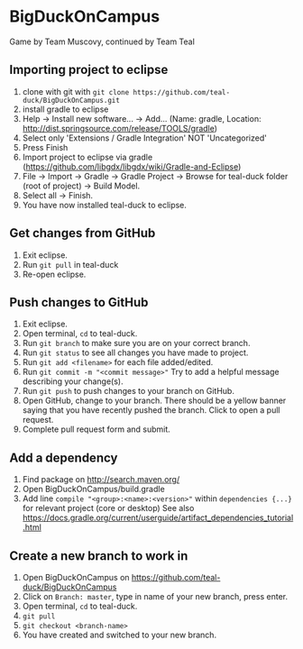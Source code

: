 # BigDuckOnCampus
Game by Team Muscovy, continued by Team Teal

## Importing project to eclipse
1. clone with git with ```git clone https://github.com/teal-duck/BigDuckOnCampus.git```
2. install gradle to eclipse 
  1. Help -> Install new software... -> Add... (Name: gradle, Location: http://dist.springsource.com/release/TOOLS/gradle)
  2. Select only 'Extensions / Gradle Integration' NOT 'Uncategorized'
  3. Press Finish
3. Import project to eclipse via gradle (https://github.com/libgdx/libgdx/wiki/Gradle-and-Eclipse)
  1. File -> Import -> Gradle -> Gradle Project -> Browse for teal-duck folder (root of project) -> Build Model.
  2. Select all -> Finish.
4. You have now installed teal-duck to eclipse.


## Get changes from GitHub
1. Exit eclipse.
2. Run ```git pull``` in teal-duck
3. Re-open eclipse.


## Push changes to GitHub
1. Exit eclipse.
2. Open terminal, ```cd``` to teal-duck.
3. Run ```git branch``` to make sure you are on your correct branch.
2. Run ```git status``` to see all changes you have made to project.
3. Run ```git add <filename>``` for each file added/edited.
4. Run ```git commit -m "<commit message>"``` Try to add a helpful message describing your change(s).
5. Run ```git push``` to push changes to your branch on GitHub.
6. Open GitHub, change to your branch. There should be a yellow banner saying that you have recently pushed the branch. Click to open a pull request.
7. Complete pull request form and submit.


## Add a dependency
1. Find package on http://search.maven.org/
2. Open BigDuckOnCampus/build.gradle
3. Add line ```compile "<group>:<name>:<version>"``` within ```dependencies {...}``` for relevant project (core or desktop)
See also https://docs.gradle.org/current/userguide/artifact_dependencies_tutorial.html


## Create a new branch to work in
1. Open BigDuckOnCampus on https://github.com/teal-duck/BigDuckOnCampus
2. Click on ```Branch: master```, type in name of your new branch, press enter.
3. Open terminal, ```cd``` to teal-duck.
4. ```git pull```
5. ```git checkout <branch-name>```
6. You have created and switched to your new branch.

